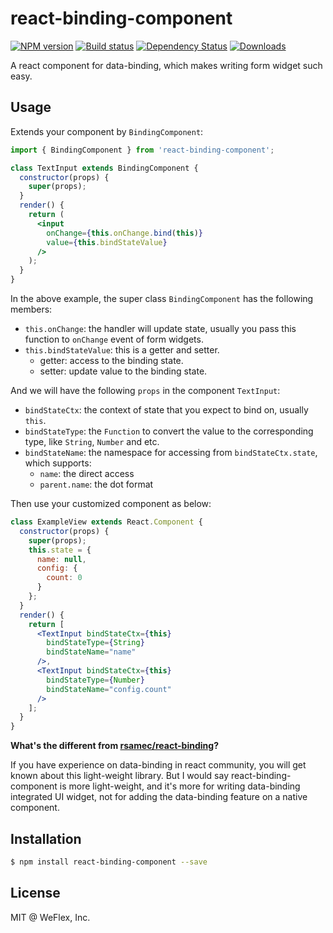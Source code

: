 # react-binding-component

[![NPM version][npm-image]][npm-url]
[![Build status][travis-image]][travis-url]
[![Dependency Status][david-image]][david-url]
[![Downloads][downloads-image]][downloads-url]

A react component for data-binding, which makes writing form widget such easy.

## Usage

Extends your component by `BindingComponent`:

```jsx
import { BindingComponent } from 'react-binding-component';

class TextInput extends BindingComponent {
  constructor(props) {
    super(props);
  }
  render() {
    return (
      <input 
        onChange={this.onChange.bind(this)} 
        value={this.bindStateValue} 
      />
    );
  }
}
```

In the above example, the super class `BindingComponent` has the following members:

- `this.onChange`: the handler will update state, usually you pass this function to `onChange` event
  of form widgets.
- `this.bindStateValue`: this is a getter and setter.
  - getter: access to the binding state.
  - setter: update value to the binding state.

And we will have the following `props` in the component `TextInput`:

- `bindStateCtx`: the context of state that you expect to bind on, usually `this`.
- `bindStateType`: the `Function` to convert the value to the corresponding type, like `String`,
  `Number` and etc.
- `bindStateName`: the namespace for accessing from `bindStateCtx.state`, which supports:
  - `name`: the direct access
  - `parent.name`: the dot format

Then use your customized component as below:

```jsx
class ExampleView extends React.Component {
  constructor(props) {
    super(props);
    this.state = {
      name: null,
      config: {
        count: 0
      }
    };
  }
  render() {
    return [
      <TextInput bindStateCtx={this}
        bindStateType={String}
        bindStateName="name" 
      />,
      <TextInput bindStateCtx={this}
        bindStateType={Number}
        bindStateName="config.count" 
      />
    ];
  }
}
```

**What's the different from [rsamec/react-binding]?**

If you have experience on data-binding in react community, you will get known about this light-weight
library. But I would say react-binding-component is more light-weight, and it's more for writing data-binding
integrated UI widget, not for adding the data-binding feature on a native component.

## Installation

```sh
$ npm install react-binding-component --save
```

## License

MIT @ WeFlex, Inc.

[rsamec/react-binding]: https://github.com/rsamec/react-binding
[npm-image]: https://img.shields.io/npm/v/react-binding-component.svg?style=flat-square
[npm-url]: https://npmjs.org/package/react-binding-component
[travis-image]: https://img.shields.io/travis/weflex/react-binding-component.js.svg?style=flat-square
[travis-url]: https://travis-ci.org/weflex/react-binding-component.js
[david-image]: http://img.shields.io/david/weflex/react-binding-component.js.svg?style=flat-square
[david-url]: https://david-dm.org/weflex/react-binding-component.js
[downloads-image]: http://img.shields.io/npm/dm/react-binding-component.svg?style=flat-square
[downloads-url]: https://npmjs.org/package/react-binding-component
